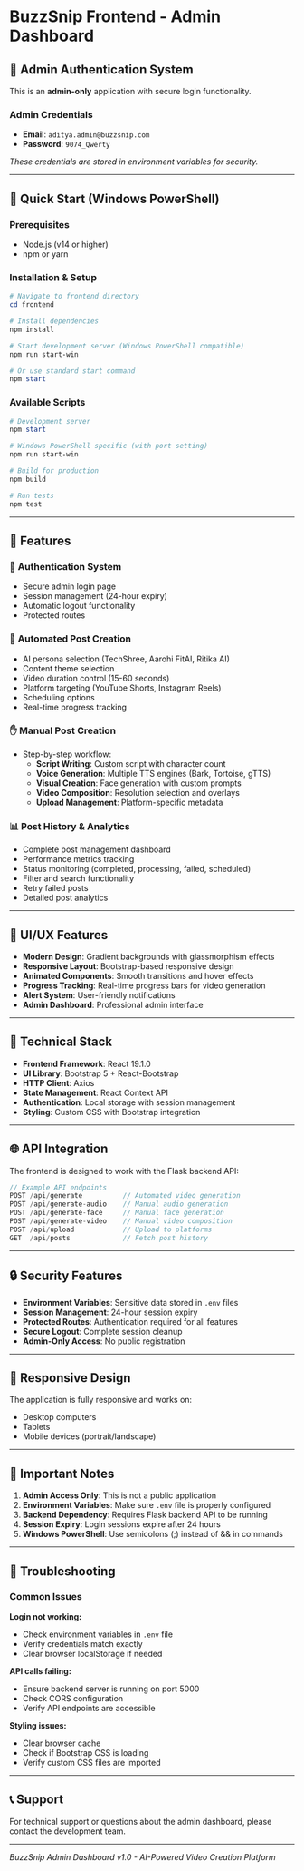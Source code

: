 # BuzzSnip Frontend - Admin Dashboard

## 🔐 Admin Authentication System

This is an **admin-only** application with secure login functionality.

### Admin Credentials
- **Email**: `aditya.admin@buzzsnip.com`
- **Password**: `9074_Qwerty`

*These credentials are stored in environment variables for security.*

---

## 🚀 Quick Start (Windows PowerShell)

### Prerequisites
- Node.js (v14 or higher)
- npm or yarn

### Installation & Setup

```powershell
# Navigate to frontend directory
cd frontend

# Install dependencies
npm install

# Start development server (Windows PowerShell compatible)
npm run start-win

# Or use standard start command
npm start
```

### Available Scripts

```powershell
# Development server
npm start

# Windows PowerShell specific (with port setting)
npm run start-win

# Build for production
npm build

# Run tests
npm test
```

---

## 🎯 Features

### 🔐 **Authentication System**
- Secure admin login page
- Session management (24-hour expiry)
- Automatic logout functionality
- Protected routes

### 🤖 **Automated Post Creation**
- AI persona selection (TechShree, Aarohi FitAI, Ritika AI)
- Content theme selection
- Video duration control (15-60 seconds)
- Platform targeting (YouTube Shorts, Instagram Reels)
- Scheduling options
- Real-time progress tracking

### ✋ **Manual Post Creation**
- Step-by-step workflow:
  - **Script Writing**: Custom script with character count
  - **Voice Generation**: Multiple TTS engines (Bark, Tortoise, gTTS)
  - **Visual Creation**: Face generation with custom prompts
  - **Video Composition**: Resolution selection and overlays
  - **Upload Management**: Platform-specific metadata

### 📊 **Post History & Analytics**
- Complete post management dashboard
- Performance metrics tracking
- Status monitoring (completed, processing, failed, scheduled)
- Filter and search functionality
- Retry failed posts
- Detailed post analytics

---

## 🎨 UI/UX Features

- **Modern Design**: Gradient backgrounds with glassmorphism effects
- **Responsive Layout**: Bootstrap-based responsive design
- **Animated Components**: Smooth transitions and hover effects
- **Progress Tracking**: Real-time progress bars for video generation
- **Alert System**: User-friendly notifications
- **Admin Dashboard**: Professional admin interface

---

## 🔧 Technical Stack

- **Frontend Framework**: React 19.1.0
- **UI Library**: Bootstrap 5 + React-Bootstrap
- **HTTP Client**: Axios
- **State Management**: React Context API
- **Authentication**: Local storage with session management
- **Styling**: Custom CSS with Bootstrap integration

---

## 🌐 API Integration

The frontend is designed to work with the Flask backend API:

```javascript
// Example API endpoints
POST /api/generate          // Automated video generation
POST /api/generate-audio    // Manual audio generation
POST /api/generate-face     // Manual face generation
POST /api/generate-video    // Manual video composition
POST /api/upload            // Upload to platforms
GET  /api/posts             // Fetch post history
```

---

## 🔒 Security Features

- **Environment Variables**: Sensitive data stored in `.env` files
- **Session Management**: 24-hour session expiry
- **Protected Routes**: Authentication required for all features
- **Secure Logout**: Complete session cleanup
- **Admin-Only Access**: No public registration

---

## 📱 Responsive Design

The application is fully responsive and works on:
- Desktop computers
- Tablets
- Mobile devices (portrait/landscape)

---

## 🚨 Important Notes

1. **Admin Access Only**: This is not a public application
2. **Environment Variables**: Make sure `.env` file is properly configured
3. **Backend Dependency**: Requires Flask backend API to be running
4. **Session Expiry**: Login sessions expire after 24 hours
5. **Windows PowerShell**: Use semicolons (;) instead of && in commands

---

## 🐛 Troubleshooting

### Common Issues

**Login not working:**
- Check environment variables in `.env` file
- Verify credentials match exactly
- Clear browser localStorage if needed

**API calls failing:**
- Ensure backend server is running on port 5000
- Check CORS configuration
- Verify API endpoints are accessible

**Styling issues:**
- Clear browser cache
- Check if Bootstrap CSS is loading
- Verify custom CSS files are imported

---

## 📞 Support

For technical support or questions about the admin dashboard, please contact the development team.

---

*BuzzSnip Admin Dashboard v1.0 - AI-Powered Video Creation Platform*